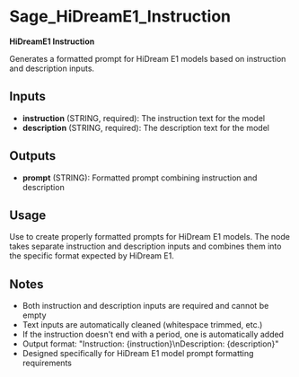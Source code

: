 # Sage_HiDreamE1_Instruction

**HiDreamE1 Instruction**

Generates a formatted prompt for HiDream E1 models based on instruction and description inputs.

## Inputs

- **instruction** (STRING, required): The instruction text for the model
- **description** (STRING, required): The description text for the model

## Outputs

- **prompt** (STRING): Formatted prompt combining instruction and description

## Usage

Use to create properly formatted prompts for HiDream E1 models. The node takes separate instruction and description inputs and combines them into the specific format expected by HiDream E1.

## Notes

- Both instruction and description inputs are required and cannot be empty
- Text inputs are automatically cleaned (whitespace trimmed, etc.)
- If the instruction doesn't end with a period, one is automatically added
- Output format: "Instruction: {instruction}\nDescription: {description}"
- Designed specifically for HiDream E1 model prompt formatting requirements
